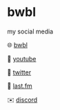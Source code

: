 # bwbl
my social media

🌐 [bwbl](https://bwbl.me)

📼 [youtube](https://www.youtube.com/@imbwbl)

🐤 [twitter](https://twitter.com/Imbwbl)

🎵 [last.fm](https://www.last.fm/user/bwbl)

✉️ [discord](https://discord.com/users/860445720108204082)
